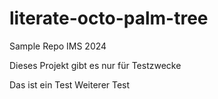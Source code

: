 # literate-octo-palm-tree
Sample Repo IMS 2024

Dieses Projekt gibt es nur für Testzwecke

Das ist ein Test
Weiterer Test
